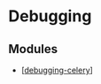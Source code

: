 Debugging
===

Modules
---

- [[debugging-celery]]

[//begin]: # "Autogenerated link references for markdown compatibility"
[debugging-celery]: debugging-celery.md "Debugging Celery"
[//end]: # "Autogenerated link references"